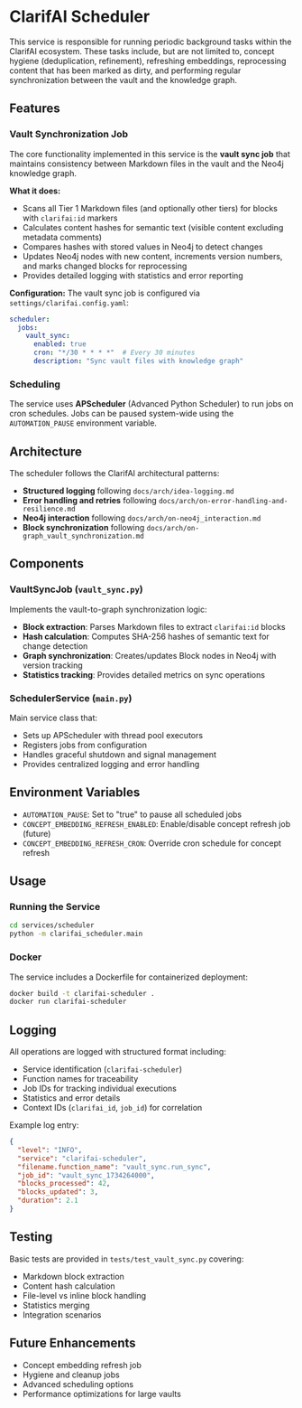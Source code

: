 # ClarifAI Scheduler

This service is responsible for running periodic background tasks within the ClarifAI ecosystem. These tasks include, but are not limited to, concept hygiene (deduplication, refinement), refreshing embeddings, reprocessing content that has been marked as dirty, and performing regular synchronization between the vault and the knowledge graph.

## Features

### Vault Synchronization Job

The core functionality implemented in this service is the **vault sync job** that maintains consistency between Markdown files in the vault and the Neo4j knowledge graph.

**What it does:**
- Scans all Tier 1 Markdown files (and optionally other tiers) for blocks with `clarifai:id` markers
- Calculates content hashes for semantic text (visible content excluding metadata comments)
- Compares hashes with stored values in Neo4j to detect changes
- Updates Neo4j nodes with new content, increments version numbers, and marks changed blocks for reprocessing
- Provides detailed logging with statistics and error reporting

**Configuration:**
The vault sync job is configured via `settings/clarifai.config.yaml`:

```yaml
scheduler:
  jobs:
    vault_sync:
      enabled: true
      cron: "*/30 * * * *"  # Every 30 minutes
      description: "Sync vault files with knowledge graph"
```

### Scheduling

The service uses **APScheduler** (Advanced Python Scheduler) to run jobs on cron schedules. Jobs can be paused system-wide using the `AUTOMATION_PAUSE` environment variable.

## Architecture

The scheduler follows the ClarifAI architectural patterns:

- **Structured logging** following `docs/arch/idea-logging.md`
- **Error handling and retries** following `docs/arch/on-error-handling-and-resilience.md`
- **Neo4j interaction** following `docs/arch/on-neo4j_interaction.md`
- **Block synchronization** following `docs/arch/on-graph_vault_synchronization.md`

## Components

### VaultSyncJob (`vault_sync.py`)

Implements the vault-to-graph synchronization logic:

- **Block extraction**: Parses Markdown files to extract `clarifai:id` blocks
- **Hash calculation**: Computes SHA-256 hashes of semantic text for change detection
- **Graph synchronization**: Creates/updates Block nodes in Neo4j with version tracking
- **Statistics tracking**: Provides detailed metrics on sync operations

### SchedulerService (`main.py`)

Main service class that:

- Sets up APScheduler with thread pool executors
- Registers jobs from configuration
- Handles graceful shutdown and signal management
- Provides centralized logging and error handling

## Environment Variables

- `AUTOMATION_PAUSE`: Set to "true" to pause all scheduled jobs
- `CONCEPT_EMBEDDING_REFRESH_ENABLED`: Enable/disable concept refresh job (future)
- `CONCEPT_EMBEDDING_REFRESH_CRON`: Override cron schedule for concept refresh

## Usage

### Running the Service

```bash
cd services/scheduler
python -m clarifai_scheduler.main
```

### Docker

The service includes a Dockerfile for containerized deployment:

```bash
docker build -t clarifai-scheduler .
docker run clarifai-scheduler
```

## Logging

All operations are logged with structured format including:

- Service identification (`clarifai-scheduler`)
- Function names for traceability
- Job IDs for tracking individual executions
- Statistics and error details
- Context IDs (`clarifai_id`, `job_id`) for correlation

Example log entry:
```json
{
  "level": "INFO",
  "service": "clarifai-scheduler",
  "filename.function_name": "vault_sync.run_sync",
  "job_id": "vault_sync_1734264000",
  "blocks_processed": 42,
  "blocks_updated": 3,
  "duration": 2.1
}
```

## Testing

Basic tests are provided in `tests/test_vault_sync.py` covering:

- Markdown block extraction
- Content hash calculation
- File-level vs inline block handling
- Statistics merging
- Integration scenarios

## Future Enhancements

- Concept embedding refresh job
- Hygiene and cleanup jobs
- Advanced scheduling options
- Performance optimizations for large vaults
